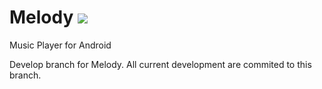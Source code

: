 # Melody <a href="https://travis-ci.org/NischalBhatewara/Melody"><img src="https://travis-ci.org/NischalBhatewara/Melody.svg?branch=develop"></a>

Music Player for Android

Develop branch for Melody. All current development are commited to this branch.
